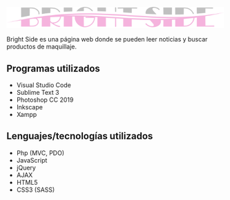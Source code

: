 <a href="http://brightside.rf.gd/aplicacion/brightside/index.php" target="_blank"><img src="presentacion/logo.png"></a>

Bright Side es una página web donde se pueden leer noticias y buscar productos de maquillaje.

## Programas utilizados
* Visual Studio Code
* Sublime Text 3
* Photoshop CC 2019
* Inkscape
* Xampp

## Lenguajes/tecnologías utilizados
* Php (MVC, PDO)
* JavaScript
* jQuery
* AJAX
* HTML5
* CSS3 (SASS)
